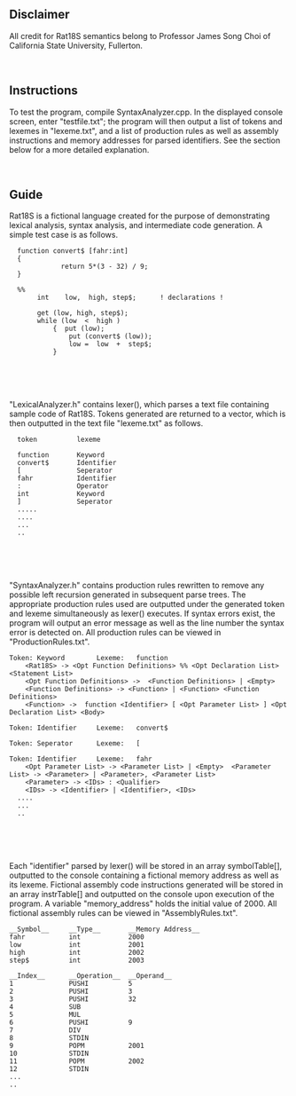 ## Disclaimer
All credit for Rat18S semantics belong to Professor James Song Choi of California State University, Fullerton.

<br/>


## Instructions
To test the program, compile SyntaxAnalyzer.cpp. In the displayed console screen, enter "testfile.txt"; the program will then output a list of tokens and lexemes in "lexeme.txt", and a list of production rules as well as assembly instructions and memory addresses for parsed identifiers. See the section below for a more detailed explanation.

<br/>

## Guide
Rat18S is a fictional language created for the purpose of demonstrating lexical analysis, syntax analysis, and intermediate code generation. A simple test case is as follows.


      function convert$ [fahr:int]
      {
                 return 5*(3 - 32) / 9;
      }

      %%
           int    low,  high, step$;      ! declarations !

           get (low, high, step$);
           while (low  <  high )  
               {  put (low);
                   put (convert$ (low));
                   low =  low  +  step$;
               } 


<br/>
<br/>
<br/>


"LexicalAnalyzer.h" contains lexer(), which parses a text file containing sample code of Rat18S. Tokens generated are returned to a vector, which is then outputted in the text file "lexeme.txt" as follows.

      token          lexeme

      function       Keyword
      convert$       Identifier
      [              Seperator
      fahr           Identifier
      :              Operator
      int            Keyword
      ]              Seperator
      .....
      ....
      ...
      ..
     
<br/>
<br/>
<br/>


"SyntaxAnalyzer.h" contains production rules rewritten to remove any possible left recursion generated in subsequent parse trees. The appropriate production rules used are outputted under the generated token and lexeme simultaneously as lexer() executes. If syntax errors exist, the program will output an error message as well as the line number the syntax error is detected on. All production rules can be viewed in "ProductionRules.txt".

	Token: Keyword        Lexeme:   function            
		<Rat18S> -> <Opt Function Definitions> %% <Opt Declaration List> <Statement List> 
		<Opt Function Definitions> ->  <Function Definitions> | <Empty>
		<Function Definitions> -> <Function> | <Function> <Function Definitions>
		<Function> ->  function <Identifier> [ <Opt Parameter List> ] <Opt Declaration List> <Body>

	Token: Identifier     Lexeme:   convert$            

	Token: Seperator      Lexeme:   [                   

	Token: Identifier     Lexeme:   fahr                
		<Opt Parameter List> -> <Parameter List> | <Empty>	<Parameter List> -> <Parameter> | <Parameter>, <Parameter List>
		<Parameter> -> <IDs> : <Qualifier> 
		<IDs> -> <Identifier> | <Identifier>, <IDs>
      ....
      ...
      ..
     
<br/>
<br/>
<br/>
     
Each "identifier" parsed by lexer() will be stored in an array symbolTable[], outputted to the console containing a fictional memory address as well as its lexeme. Fictional assembly code instructions generated will be stored in an array instrTable[] and outputted on the console upon execution of the program. A variable "memory_address" holds the initial value of 2000. All fictional assembly rules can be viewed in "AssemblyRules.txt".


	__Symbol__     __Type__       __Memory Address__
	fahr           int            2000
	low            int            2001
	high           int            2002
	step$          int            2003

	__Index__      __Operation__  __Operand__
	1              PUSHI          5
	2              PUSHI          3
	3              PUSHI          32
	4              SUB            
	5              MUL            
	6              PUSHI          9
	7              DIV            
	8              STDIN          
	9              POPM           2001
	10             STDIN          
	11             POPM           2002
	12             STDIN          
	...
	..

<br/>
<br/>
<br/>


